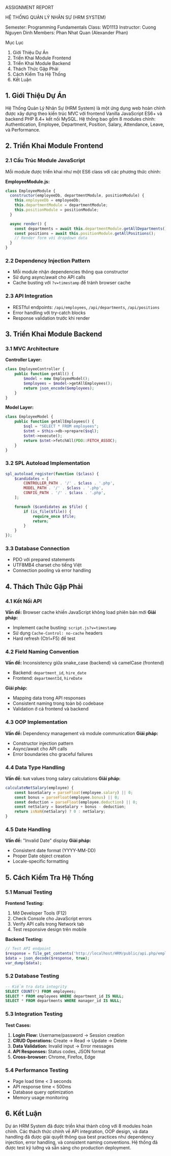 ASSIGNMENT REPORT

HỆ THỐNG QUẢN LÝ NHÂN SỰ (HRM SYSTEM)

Semester: Programming Fundamentals
Class: WD1113
Instructor: Cuong Nguyen Dinh
Members: Phan Nhat Quan (Alexander Phan)

Mục Lục

1. Giới Thiệu Dự Án
2. Triển Khai Module Frontend
3. Triển Khai Module Backend
4. Thách Thức Gặp Phải
5. Cách Kiểm Tra Hệ Thống
6. Kết Luận

## 1. Giới Thiệu Dự Án

Hệ Thống Quản Lý Nhân Sự (HRM System) là một ứng dụng web hoàn chỉnh được xây dựng theo kiến trúc MVC với frontend Vanilla JavaScript ES6+ và backend PHP 8.4+ kết nối MySQL. Hệ thống bao gồm 8 modules chính: Authentication, Employee, Department, Position, Salary, Attendance, Leave, và Performance.

## 2. Triển Khai Module Frontend

### 2.1 Cấu Trúc Module JavaScript

Mỗi module được triển khai như một ES6 class với các phương thức chính:

**EmployeeModule.js:**

```javascript
class EmployeeModule {
  constructor(employeeDb, departmentModule, positionModule) {
    this.employeeDb = employeeDb;
    this.departmentModule = departmentModule;
    this.positionModule = positionModule;
  }

  async render() {
    const departments = await this.departmentModule.getAllDepartments();
    const positions = await this.positionModule.getAllPositions();
    // Render form với dropdown data
  }
}
```

### 2.2 Dependency Injection Pattern

- Mỗi module nhận dependencies thông qua constructor
- Sử dụng async/await cho API calls
- Cache busting với `?v=timestamp` để tránh browser cache

### 2.3 API Integration

- RESTful endpoints: `/api/employees`, `/api/departments`, `/api/positions`
- Error handling với try-catch blocks
- Response validation trước khi render

## 3. Triển Khai Module Backend

### 3.1 MVC Architecture

**Controller Layer:**

```php
class EmployeeController {
    public function getAll() {
        $model = new EmployeeModel();
        $employees = $model->getAllEmployees();
        return json_encode($employees);
    }
}
```

**Model Layer:**

```php
class EmployeeModel {
    public function getAllEmployees() {
        $sql = "SELECT * FROM employees";
        $stmt = $this->db->prepare($sql);
        $stmt->execute();
        return $stmt->fetchAll(PDO::FETCH_ASSOC);
    }
}
```

### 3.2 SPL Autoload Implementation

```php
spl_autoload_register(function ($class) {
    $candidates = [
        CONTROLLER_PATH . '/' . $class . '.php',
        MODEL_PATH . '/' . $class . '.php',
        CONFIG_PATH . '/' . $class . '.php',
    ];

    foreach ($candidates as $file) {
        if (is_file($file)) {
            require_once $file;
            return;
        }
    }
});
```

### 3.3 Database Connection

- PDO với prepared statements
- UTF8MB4 charset cho tiếng Việt
- Connection pooling và error handling

## 4. Thách Thức Gặp Phải

### 4.1 Kết Nối API

**Vấn đề:** Browser cache khiến JavaScript không load phiên bản mới
**Giải pháp:**

- Implement cache busting: `script.js?v=timestamp`
- Sử dụng `Cache-Control: no-cache` headers
- Hard refresh (Ctrl+F5) để test

### 4.2 Field Naming Convention

**Vấn đề:** Inconsistency giữa snake_case (backend) và camelCase (frontend)

- Backend: `department_id`, `hire_date`
- Frontend: `departmentId`, `hireDate`

**Giải pháp:**

- Mapping data trong API responses
- Consistent naming trong toàn bộ codebase
- Validation ở cả frontend và backend

### 4.3 OOP Implementation

**Vấn đề:** Dependency management và module communication
**Giải pháp:**

- Constructor injection pattern
- Async/await cho API calls
- Error boundaries cho graceful failures

### 4.4 Data Type Handling

**Vấn đề:** `NaN` values trong salary calculations
**Giải pháp:**

```javascript
calculateNetSalary(employee) {
    const baseSalary = parseFloat(employee.salary) || 0;
    const bonus = parseFloat(employee.bonus) || 0;
    const deduction = parseFloat(employee.deduction) || 0;
    const netSalary = baseSalary + bonus - deduction;
    return isNaN(netSalary) ? 0 : netSalary;
}
```

### 4.5 Date Handling

**Vấn đề:** "Invalid Date" display
**Giải pháp:**

- Consistent date format (YYYY-MM-DD)
- Proper Date object creation
- Locale-specific formatting

## 5. Cách Kiểm Tra Hệ Thống

### 5.1 Manual Testing

**Frontend Testing:**

1. Mở Developer Tools (F12)
2. Check Console cho JavaScript errors
3. Verify API calls trong Network tab
4. Test responsive design trên mobile

**Backend Testing:**

```php
// Test API endpoint
$response = file_get_contents('http://localhost/HRM/public/api.php/employees');
$data = json_decode($response, true);
var_dump($data);
```

### 5.2 Database Testing

```sql
-- Kiểm tra data integrity
SELECT COUNT(*) FROM employees;
SELECT * FROM employees WHERE department_id IS NULL;
SELECT * FROM departments WHERE manager_id IS NULL;
```

### 5.3 Integration Testing

**Test Cases:**

1. **Login Flow:** Username/password → Session creation
2. **CRUD Operations:** Create → Read → Update → Delete
3. **Data Validation:** Invalid input → Error messages
4. **API Responses:** Status codes, JSON format
5. **Cross-browser:** Chrome, Firefox, Edge

### 5.4 Performance Testing

- Page load time < 3 seconds
- API response time < 500ms
- Database query optimization
- Memory usage monitoring

## 6. Kết Luận

Dự án HRM System đã được triển khai thành công với 8 modules hoàn chỉnh. Các thách thức chính về API integration, OOP design, và data handling đã được giải quyết thông qua best practices như dependency injection, error handling, và consistent naming conventions. Hệ thống đã được test kỹ lưỡng và sẵn sàng cho production deployment.
